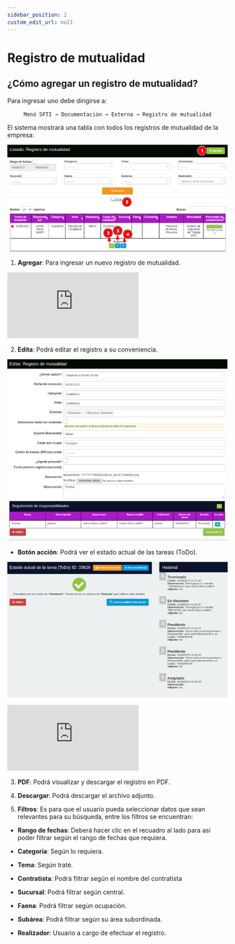```yaml
---
sidebar_position: 2
custom_edit_url: null
---
```

# Registro de mutualidad
## ¿Cómo agregar un registro de mutualidad?
Para ingresar uno debe dirigirse a:

<div align="center">

```bash
Menú SFTI → Documentación → Externa → Registro de mutualidad
```
</div>

El sistema mostrará una tabla con todos los registros de mutualidad de la empresa:

<div align="center">

![Inicio](/img/img_manual/img_documentacion/2023-08-16_12-44.png)
</div>
  

1. **Agregar**: Para ingresar un nuevo registro de mutualidad.

<div class="video-responsive">

<iframe src="https://www.youtube.com/embed/K89vAT3daaU/?rel=0" title="YouTube video player" frameborder="0" allow="accelerometer; autoplay; clipboard-write; encrypted-media; gyroscope; picture-in-picture; web-share" allowfullscreen></iframe>

</div>

2. **Edita**: Podrá editar el registro a su conveniencia.

<div align="center">

![Inicio](/img/img_manual/img_documentacion/2023-08-16_12-46.png)

</div>

* **Botón acción**: Podrá ver el estado actual de las tareas (ToDo).

<div align="center">

![Inicio](/img/img_manual/img_documentacion/2023-08-16_12-48.png)

</div>


<div class="video-responsive">

<iframe src="https://www.youtube.com/embed/kFDbj2gvDQc/?rel=0" title="YouTube video player" frameborder="0" allow="accelerometer; autoplay; clipboard-write; encrypted-media; gyroscope; picture-in-picture; web-share" allowfullscreen></iframe>

</div>


3. **PDF**: Podrá visualizar y descargar el registro en PDF.

4. **Descargar**: Podrá descargar el archivo adjunto.

5. **Filtros**: Es para que el usuario pueda seleccionar datos que sean relevantes para su búsqueda, entre los filtros se encuentran:

* **Rango de fechas**: Deberá hacer clic en el recuadro al lado para así poder filtrar según el rango de fechas que requiera.

* **Categoría**: Según lo requiera.

* **Tema**: Según traté.

* **Contratista**: Podrá filtrar según el nombre del contratista

* **Sucursal**: Podrá filtrar según central.

* **Faena**: Podrá filtrar según ocupación.

* **Subárea**: Podrá filtrar según su área subordinada.

* **Realizador**: Usuario a cargo de efectuar el registro.
